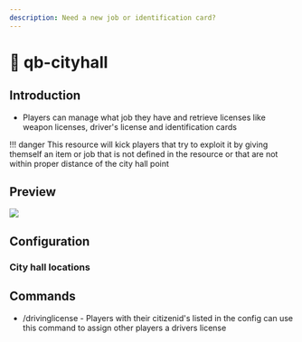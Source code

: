 ```yaml
---
description: Need a new job or identification card?
---
```


# 🏢 qb-cityhall

## Introduction

* Players can manage what job they have and retrieve licenses like weapon licenses, driver's license and identification cards

!!! danger
    This resource will kick players that try to exploit it by giving themself an item or job that is not defined in the resource or that are not within proper distance of the city hall point


## Preview

![](https://camo.githubusercontent.com/fb24d4570b9e370af639567c94ba0a238f8d1f497ef6aeebe4914ff324624fc6/68747470733a2f2f692e696d6775722e636f6d2f6c365a526c58502e706e67)

## Configuration

### City hall locations


## Commands

* /drivinglicense - Players with their citizenid's listed in the config can use this command to assign other players a drivers license

